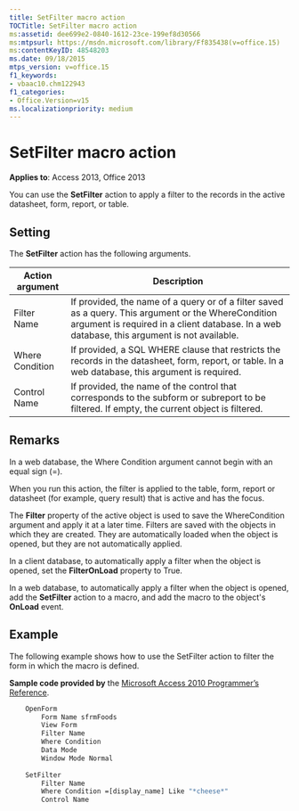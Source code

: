 ```yaml
---
title: SetFilter macro action
TOCTitle: SetFilter macro action
ms:assetid: dee699e2-0840-1612-23ce-199ef8d30566
ms:mtpsurl: https://msdn.microsoft.com/library/Ff835438(v=office.15)
ms:contentKeyID: 48548203
ms.date: 09/18/2015
mtps_version: v=office.15
f1_keywords:
- vbaac10.chm122943
f1_categories:
- Office.Version=v15
ms.localizationpriority: medium
---
```


# SetFilter macro action

**Applies to**: Access 2013, Office 2013

You can use the **SetFilter** action to apply a filter to the records in the active datasheet, form, report, or table.

## Setting

The **SetFilter** action has the following arguments.

|Action argument  |Description   |
|----------|-----------|
|Filter Name  |If provided, the name of a query or of a filter saved as a query. This argument or the WhereCondition argument is required in a client database. In a web database, this argument is not available.|
|Where Condition|If provided, a SQL WHERE clause that restricts the records in the datasheet, form, report, or table. In a web database, this argument is required.|
|Control Name|If provided, the name of the control that corresponds to the subform or subreport to be filtered. If empty, the current object is filtered.|


## Remarks

In a web database, the Where Condition argument cannot begin with an equal sign (=).

When you run this action, the filter is applied to the table, form, report or datasheet (for example, query result) that is active and has the focus.

The **Filter** property of the active object is used to save the WhereCondition argument and apply it at a later time. Filters are saved with the objects in which they are created. They are automatically loaded when the object is opened, but they are not automatically applied.

In a client database, to automatically apply a filter when the object is opened, set the **FilterOnLoad** property to True.

In a web database, to automatically apply a filter when the object is opened, add the **SetFilter** action to a macro, and add the macro to the object's **OnLoad** event.

## Example

The following example shows how to use the SetFilter action to filter the form in which the macro is defined.

**Sample code provided by** the [Microsoft Access 2010 Programmer’s Reference](https://www.amazon.com/Microsoft-Access-2010-Programmers-Reference/dp/8126528125).

```vb
    OpenForm
        Form Name sfrmFoods
        View Form
        Filter Name
        Where Condition
        Data Mode
        Window Mode Normal
    
    SetFilter
        Filter Name
        Where Condition =[display_name] Like "*cheese*"
        Control Name
```

